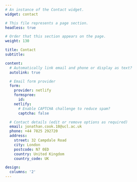 ```yaml
---
# An instance of the Contact widget.
widget: contact

# This file represents a page section.
headless: true

# Order that this section appears on the page.
weight: 130

title: Contact
subtitle:

content:
  # Automatically link email and phone or display as text?
  autolink: true

  # Email form provider
  form:
    provider: netlify
    formspree:
      id:
    netlify:
      # Enable CAPTCHA challenge to reduce spam?
      captcha: false

  # Contact details (edit or remove options as required)
  email: jonathan.cook.18@ucl.ac.uk
  phone: +44 7825 292720
  address:
    street: 32 Campdale Road
    city: London
    postcode: N7 0ED
    country: United Kingdom
    country_code: UK

design:
  columns: '2'
---
```

